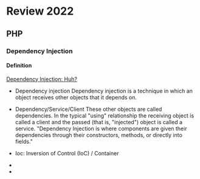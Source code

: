 # Review 2022

## PHP

### Dependency Injection

#### Definition

[Dependency Injection: Huh?](https://code.tutsplus.com/tutorials/dependency-injection-huh--net-26903)

- Dependency injection
Dependency injection is a technique in which an object receives other objects that it depends on.
- Dependency/Service/Client
These other objects are called dependencies. In the typical "using" relationship the receiving object is called a client and the passed (that is, "injected") object is called a service.
"Dependency Injection is where components are given their dependencies through their constructors, methods, or directly into fields."
- Ioc: Inversion of Control (IoC) / Container

-

-
